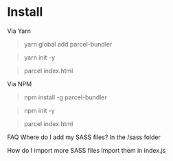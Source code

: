 # Install #
Via Yarn
> yarn global add parcel-bundler

> yarn init -y

> parcel index.html

Via NPM
> npm install -g parcel-bundler

> npm init -y

> parcel index.html

FAQ
Where do I add my SASS files?
In the /sass folder

How do I import more SASS files
Import them in index.js
